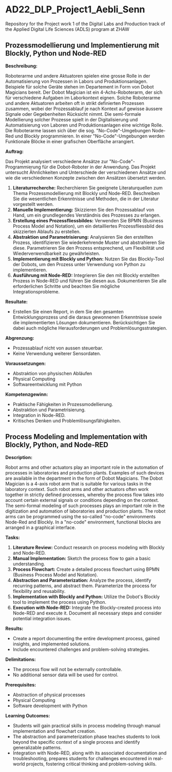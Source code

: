 # AD22_DLP_Project1_Aebli_Senn
Repository for the Project work 1 of the Digital Labs and Production track of the Applied Digital Life Sciences (ADLS) program at ZHAW
## Prozessmodellierung und Implementierung mit Blockly, Python und Node-RED

**Beschreibung:**

Roboterarme und andere Aktuatoren spielen eine grosse Rolle in der Automatisierung von Prozessen in Labors und Produktionsanlagen. Beispiele für solche Geräte stehen im Departement in Form von Dobot Magicians bereit. Der Dobot Magician ist ein 4-Achs-Roboterarm, der sich für verschiedene Aufgaben im Laborkontext eignen. Solche Roboterarme und andere Aktuatoren arbeiten oft in strikt definierten Prozessen zusammen, wobei der Prozessablauf je nach Kontext auf gewisse äussere Signale oder Gegebenheiten Rücksicht nimmt. Die semi-formale Modellierung solcher Prozesse spielt in der Digitalisierung und Automatisierung von Laboren und Produktionsanlagen eine wichtige Rolle. 
Die Roboterarme lassen sich über die sog. "No-Code"-Umgebungen Node-Red und Blockly programmieren. In einer "No-Code"-Umgebungen werden Funktionale Blöcke in einer grafischen Oberfläche arrangiert.

**Auftrag:**

Das Projekt analysiert verschiedene Ansätze zur "No-Code"-Programmierung für die Dobot-Roboter in der Anwendung. Das Projekt untersucht Ähnlichkeiten und Unterschiede der verschiedenen Ansätze und wie die verschiedenen Konzepte zwischen den Ansätzen übersetzt werden. 
1.	**Literaturrecherche:** Recherchieren Sie geeignete Literaturquellen zum Thema Prozessmodellierung mit Blockly und Node-RED. Beschreiben Sie die wesentlichen Erkenntnisse und Methoden, die in der Literatur vorgestellt werden.
2.	**Manuelle Implementierung:** Skizzieren Sie den Prozessablauf von Hand, um ein grundlegendes Verständnis des Prozesses zu erlangen.
3.	**Erstellung eines Prozessfliessbildes:** Verwenden Sie BPMN (Business Process Model and Notation), um ein detailliertes Prozessfliessbild des skizzierten Ablaufs zu erstellen.
4.	**Abstraktion und Parametrisierung:** Analysieren Sie den erstellten Prozess, identifizieren Sie wiederkehrende Muster und abstrahieren Sie diese. Parametrieren Sie den Prozess entsprechend, um Flexibilität und Wiederverwendbarkeit zu gewährleisten.
5.	**Implementierung mit Blockly und Python:** Nutzen Sie das Blockly-Tool der Dobots, um den Prozess unter Verwendung von Python zu implementieren.
6.	**Ausführung mit Node-RED:** Integrieren Sie den mit Blockly erstellten Prozess in Node-RED und führen Sie diesen aus. Dokumentieren Sie alle erforderlichen Schritte und beachten Sie mögliche Integrationsprobleme.

**Resultate:**

* Erstellen Sie einen Report, in dem Sie den gesamten Entwicklungsprozess und die daraus gewonnenen Erkenntnisse sowie die implementierten Lösungen dokumentieren. Berücksichtigen Sie dabei auch mögliche Herausforderungen und Problemlösungsstrategien.


**Abgrenzung:**

* Prozessablauf nicht von aussen steuerbar.
* Keine Verwendung weiterer Sensordaten.

**Voraussetzungen:**

* Abstraktion von physischen Abläufen
* Physical Computing
* Softwareentwicklung mit Python

**Kompetenzgewinn:**

* Praktische Fähigkeiten in Prozessmodellierung.
* Abstraktion und Parametrisierung.
* Integration in Node-RED.
* Kritisches Denken und Problemlösungsfähigkeiten.

## Process Modeling and Implementation with Blockly, Python, and Node-RED

**Description:**

Robot arms and other actuators play an important role in the automation of processes in laboratories and production plants. Examples of such devices are available in the department in the form of Dobot Magicians. The Dobot Magician is a 4-axis robot arm that is suitable for various tasks in the laboratory context. Such robot arms and other actuators often work together in strictly defined processes, whereby the process flow takes into account certain external signals or conditions depending on the context. The semi-formal modeling of such processes plays an important role in the digitization and automation of laboratories and production plants. The robot arms can be programmed using the so-called "no-code" environments Node-Red and Blockly. In a "no-code" environment, functional blocks are arranged in a graphical interface.

**Tasks:**

1. **Literature Review:** Conduct research on process modeling with Blockly and Node-RED.
2. **Manual Implementation:** Sketch the process flow to gain a basic understanding.
3. **Process Flowchart:** Create a detailed process flowchart using BPMN (Business Process Model and Notation).
4. **Abstraction and Parameterization:** Analyze the process, identify recurring patterns, and abstract them. Parameterize the process for flexibility and reusability.
5. **Implementation with Blockly and Python:** Utilize the Dobot's Blockly tool to implement the process using Python.
6. **Execution with Node-RED:** Integrate the Blockly-created process into Node-RED and execute it. Document all necessary steps and consider potential integration issues.

**Results:**

* Create a report documenting the entire development process, gained insights, and implemented solutions.
* Include encountered challenges and problem-solving strategies.

**Delimitations:**

* The process flow will not be externally controllable.
* No additional sensor data will be used for control.

**Prerequisites:**

* Abstraction of physical processes
* Physical Computing
* Software development with Python

**Learning Outcomes:**

* Students will gain practical skills in process modeling through manual implementation and flowchart creation.
* The abstraction and parameterization phase teaches students to look beyond the specific context of a single process and identify generalizable patterns.
* Integration with Node-RED, along with its associated documentation and troubleshooting, prepares students for challenges encountered in real-world projects, fostering critical thinking and problem-solving skills.
